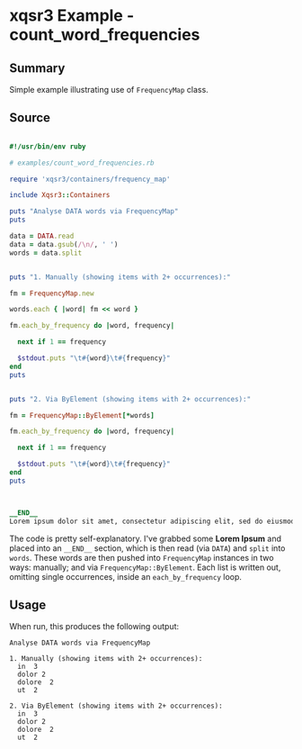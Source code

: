 # xqsr3 Example - **count_word_frequencies**

## Summary

Simple example illustrating use of ``FrequencyMap`` class.

## Source

```ruby

#!/usr/bin/env ruby

# examples/count_word_frequencies.rb

require 'xqsr3/containers/frequency_map'

include Xqsr3::Containers

puts "Analyse DATA words via FrequencyMap"
puts

data = DATA.read
data = data.gsub(/\n/, ' ')
words = data.split


puts "1. Manually (showing items with 2+ occurrences):"

fm = FrequencyMap.new

words.each { |word| fm << word }

fm.each_by_frequency do |word, frequency|

  next if 1 == frequency

  $stdout.puts "\t#{word}\t#{frequency}"
end
puts


puts "2. Via ByElement (showing items with 2+ occurrences):"

fm = FrequencyMap::ByElement[*words]

fm.each_by_frequency do |word, frequency|

  next if 1 == frequency

  $stdout.puts "\t#{word}\t#{frequency}"
end
puts



__END__
Lorem ipsum dolor sit amet, consectetur adipiscing elit, sed do eiusmod tempor incididunt ut labore et dolore magna aliqua. Ut enim ad minim veniam, quis nostrud exercitation ullamco laboris nisi ut aliquip ex ea commodo consequat. Duis aute irure dolor in reprehenderit in voluptate velit esse cillum dolore eu fugiat nulla pariatur. Excepteur sint occaecat cupidatat non proident, sunt in culpa qui officia deserunt mollit anim id est laborum.
```

The code is pretty self-explanatory. I've grabbed some **Lorem Ipsum** and placed into an ``__END__`` section, which is then read (via ``DATA``) and ``split`` into ``words``. These words are then pushed into ``FrequencyMap`` instances in two ways: manually; and via ``FrequencyMap::ByElement``. Each list is written out, omitting single occurrences, inside an ``each_by_frequency`` loop.

## Usage

When run, this produces the following output:

```
Analyse DATA words via FrequencyMap

1. Manually (showing items with 2+ occurrences):
  in  3
  dolor 2
  dolore  2
  ut  2

2. Via ByElement (showing items with 2+ occurrences):
  in  3
  dolor 2
  dolore  2
  ut  2
```


